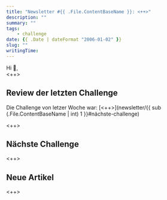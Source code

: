 ```yaml
---
title: "Newsletter #{{ .File.ContentBaseName }}: <++>"
description: ""
summary: ""
tags:
    - challenge
date: {{ .Date | dateFormat "2006-01-02" }}
slug: ""
writingTime:
---
```


Hi :slightly_smiling_face:,<br>
<++>

## Review der letzten Challenge

Die Challenge von letzer Woche war: [<++>](newsletter/{{ sub (.File.ContentBaseName | int) 1 }}#nächste-challenge)

<++>

## Nächste Challenge

<++>

## Neue Artikel

<++>
